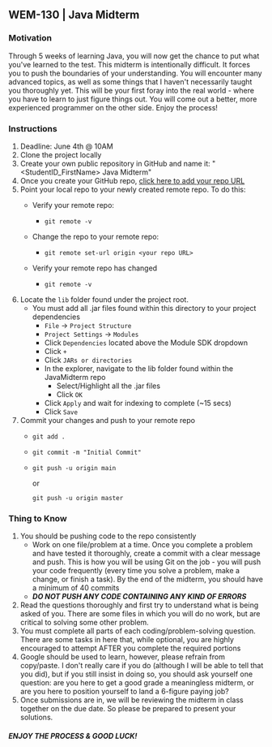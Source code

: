 ## WEM-130 | Java Midterm


### Motivation
Through 5 weeks of learning Java, you will now get the chance to put what you've learned to the test. This midterm is
intentionally difficult. It forces you to push the boundaries of your understanding. You will encounter many advanced
topics, as well as some things that I haven't necessarily taught you thoroughly yet. This will be your first foray into 
the real world - where you have to learn to just figure things out. You will come out a better, more experienced
programmer on the other side. Enjoy the process!

### Instructions
1. Deadline: June 4th @ 10AM
2. Clone the project locally
3. Create your own public repository in GitHub and name it: "<StudentID_FirstName> Java Midterm"
4. Once you create your GitHub repo, [click here to add your repo URL](https://docs.google.com/spreadsheets/d/1iYGPRPeWNxI-btfnRqXEXMjlU9xJNit8aPGjc6aGotw/edit#gid=0)
5. Point your local repo to your newly created remote repo. To do this:
   - Verify your remote repo:
     - ```
       git remote -v
       ```
     
   - Change the repo to your remote repo:
     - ```
       git remote set-url origin <your repo URL>
       ```
   - Verify your remote repo has changed
     - ```
       git remote -v
       ```
6. Locate the `lib` folder found under the project root.
   - You must add all .jar files found within this directory to your project dependencies
     - `File` &rarr; `Project Structure`
     - `Project Settings` &rarr; `Modules`
     - Click `Dependencies` located above the Module SDK dropdown
     - Click `+`
     - Click `JARs or directories`
     - In the explorer, navigate to the lib folder found within the JavaMidterm repo
       - Select/Highlight all the .jar files
       - Click `OK`
     - Click `Apply` and wait for indexing to complete (~15 secs)
     - Click `Save`
7. Commit your changes and push to your remote repo
   - ```
     git add .
     ```
   - ```
     git commit -m "Initial Commit"
     ```
   - ```
     git push -u origin main
     ``` 
     or
     ```
     git push -u origin master
     ```

### Thing to Know
1. You should be pushing code to the repo consistently 
   - Work on one file/problem at a time. Once you complete a problem and have tested it thoroughly, create a commit with
   a clear message and push. This is how you will be using Git on the job - you will push your code frequently (every time 
   you solve a problem, make a change, or finish a task). By the end of the midterm, you should have a minimum of 40 
   commits
   - ***DO NOT PUSH ANY CODE CONTAINING ANY KIND OF ERRORS***
2. Read the questions thoroughly and first try to understand what is being asked of you. There are some files in which
   you will do no work, but are critical to solving some other problem.
3. You must complete all parts of each coding/problem-solving question. There are some tasks in here that, while
   optional, you are highly encouraged to attempt AFTER you complete the required portions
4. Google should be used to learn, however, please refrain from copy/paste. I don't really care if you do 
   (although I will be able to tell that you did), but if you still insist in doing so, you should ask yourself one 
   question: are you here to get a good grade a meaningless midterm, or are you here to position yourself to land a 6-figure paying job?
5. Once submissions are in, we will be reviewing the midterm in class together on the due date. So please be prepared to 
   present your solutions.


#### ***ENJOY THE PROCESS & GOOD LUCK!***
